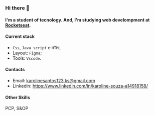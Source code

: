 ### Hi there 👋
#### I'm a student of tecnology. And, I'm studying web develompment at [Rocketseat](https://www.rocketseat.com.br/).

#### Current stack
- `Css`, `Java script` e `HTML`
- Layout: `Figma`;
- Tools: `Vscode`.

#### Contacts
- Email: karolinesantos123.ks@gmail.com
- Linkedin: https://www.linkedin.com/in/karoline-souza-a14918158/

#### Other Skills
PCP, S&OP
